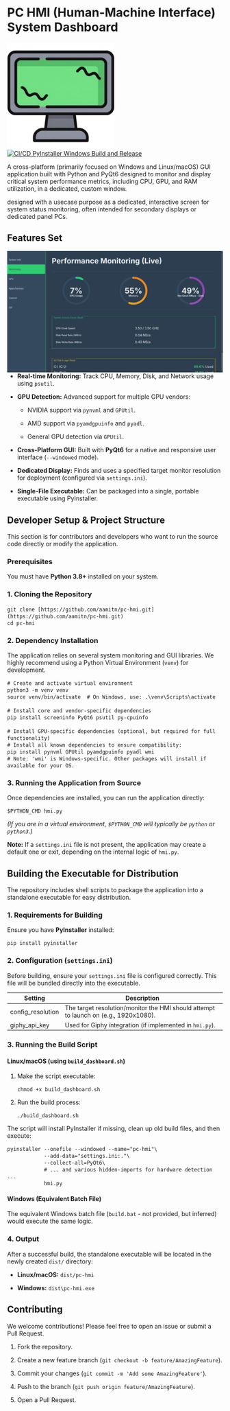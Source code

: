 PC HMI (Human-Machine Interface) System Dashboard
=================================================
<img src="./assets/logo.png" align="left" width="250">

[![CI/CD PyInstaller Windows Build and Release](https://github.com/aamitn/pc-hmi/actions/workflows/buildexec.yml/badge.svg)](https://github.com/aamitn/pc-hmi/actions/workflows/buildexec.yml)

A cross-platform (primarily focused on Windows and Linux/macOS) GUI application built with Python and PyQt6 designed to monitor and display critical system performance metrics, including CPU, GPU, and RAM utilization, in a dedicated, custom window.

designed with a usecase purpose as a dedicated, interactive screen for system status monitoring, often intended for secondary displays or dedicated panel PCs.

 Features Set
-----------

<img src="./assets/ss.png" align="left" width="full">

-   **Real-time Monitoring:** Track CPU, Memory, Disk, and Network usage using `psutil`.

-   **GPU Detection:** Advanced support for multiple GPU vendors:

    -   NVIDIA support via `pynvml` and `GPUtil`.

    -   AMD support via `pyamdgpuinfo` and `pyadl`.

    -   General GPU detection via `GPUtil`.

-   **Cross-Platform GUI:** Built with **PyQt6** for a native and responsive user interface (`--windowed` mode).

-   **Dedicated Display:** Finds and uses a specified target monitor resolution for deployment (configured via `settings.ini`).

-   **Single-File Executable:** Can be packaged into a single, portable executable using PyInstaller.

 Developer Setup & Project Structure
---------------------------------------

This section is for contributors and developers who want to run the source code directly or modify the application.

### Prerequisites

You must have **Python 3.8+** installed on your system.

### 1\. Cloning the Repository

```
git clone [https://github.com/aamitn/pc-hmi.git](https://github.com/aamitn/pc-hmi.git)
cd pc-hmi

```

### 2\. Dependency Installation

The application relies on several system monitoring and GUI libraries. We highly recommend using a Python Virtual Environment (`venv`) for development.

```
# Create and activate virtual environment
python3 -m venv venv
source venv/bin/activate  # On Windows, use: .\venv\Scripts\activate

# Install core and vendor-specific dependencies
pip install screeninfo PyQt6 psutil py-cpuinfo

# Install GPU-specific dependencies (optional, but required for full functionality)
# Install all known dependencies to ensure compatibility:
pip install pynvml GPUtil pyamdgpuinfo pyadl wmi
# Note: 'wmi' is Windows-specific. Other packages will install if available for your OS.

```

### 3\. Running the Application from Source

Once dependencies are installed, you can run the application directly:

```
$PYTHON_CMD hmi.py

```

*(If you are in a virtual environment, `$PYTHON_CMD` will typically be `python` or `python3`.)*

**Note:** If a `settings.ini` file is not present, the application may create a default one or exit, depending on the internal logic of `hmi.py`.

Building the Executable for Distribution
-------------------------------------------

The repository includes shell scripts to package the application into a standalone executable for easy distribution.

### 1\. Requirements for Building

Ensure you have **PyInstaller** installed:

```
pip install pyinstaller

```

### 2\. Configuration (`settings.ini`)

Before building, ensure your `settings.ini` file is configured correctly. This file will be bundled directly into the executable.

| Setting           | Description                                                                 |
|------------------|-----------------------------------------------------------------------------|
| config_resolution | The target resolution/monitor the HMI should attempt to launch on (e.g., 1920x1080). |
| giphy_api_key     | Used for Giphy integration (if implemented in `hmi.py`).                   |


### 3\. Running the Build Script

#### Linux/macOS (using `build_dashboard.sh`)

1.  Make the script executable:

    ```
    chmod +x build_dashboard.sh

    ```

2.  Run the build process:

    ```
    ./build_dashboard.sh

    ```

The script will install PyInstaller if missing, clean up old build files, and then execute:

```
pyinstaller --onefile --windowed --name="pc-hmi"\
            --add-data="settings.ini:."\
            --collect-all=PyQt6\
            # ... and various hidden-imports for hardware detection ...
            hmi.py

```

#### Windows (Equivalent Batch File)

The equivalent Windows batch file (`build.bat` - not provided, but inferred) would execute the same logic.

### 4\. Output

After a successful build, the standalone executable will be located in the newly created `dist/` directory:

-   **Linux/macOS:**  `dist/pc-hmi`

-   **Windows:**  `dist\pc-hmi.exe`

 Contributing
------------------

We welcome contributions! Please feel free to open an issue or submit a Pull Request.

1.  Fork the repository.

2.  Create a new feature branch (`git checkout -b feature/AmazingFeature`).

3.  Commit your changes (`git commit -m 'Add some AmazingFeature'`).

4.  Push to the branch (`git push origin feature/AmazingFeature`).

5.  Open a Pull Request.
